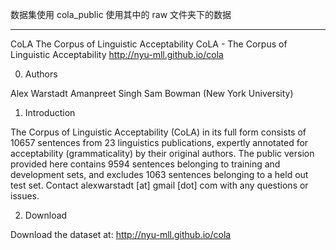 数据集使用 cola_public
使用其中的 raw 文件夹下的数据

----
CoLA
The Corpus of Linguistic Acceptability
CoLA - The Corpus of Linguistic Acceptability
http://nyu-mll.github.io/cola

0. Authors

Alex Warstadt
Amanpreet Singh
Sam Bowman
(New York University)


1. Introduction

The Corpus of Linguistic Acceptability (CoLA) in its full form consists of 10657 sentences from 23 linguistics publications, expertly annotated for acceptability (grammaticality) by their original authors. The public version provided here contains 9594 sentences belonging to training and development sets, and excludes 1063 sentences belonging to a held out test set. Contact alexwarstadt [at] gmail [dot] com with any questions or issues.


2. Download

Download the dataset at: http://nyu-mll.github.io/cola
